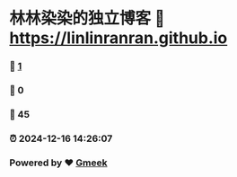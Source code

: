 # 林林染染的独立博客 :link: https://linlinranran.github.io 
### :page_facing_up: [1](https://linlinranran.github.io/tag.html) 
### :speech_balloon: 0 
### :hibiscus: 45 
### :alarm_clock: 2024-12-16 14:26:07 
### Powered by :heart: [Gmeek](https://github.com/Meekdai/Gmeek)
